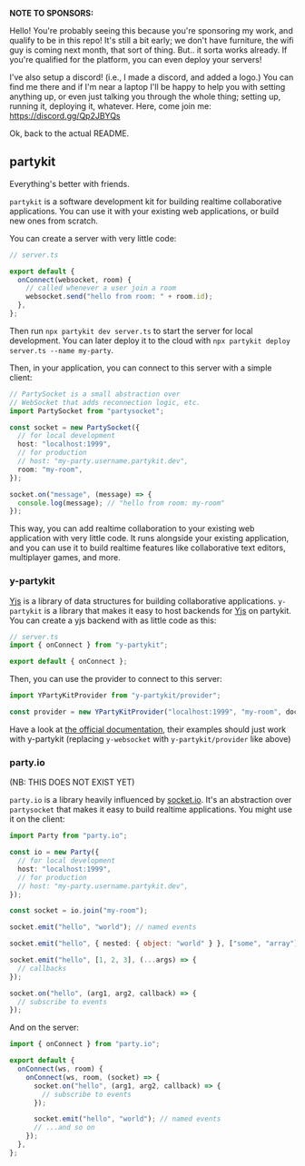 **NOTE TO SPONSORS:**

Hello! You're probably seeing this because you're sponsoring my work, and qualify to be in this repo! It's still a bit early; we don't have furniture, the wifi guy is coming next month, that sort of thing. But.. it sorta works already. If you're qualified for the platform, you can even deploy your servers!

I've also setup a discord! (i.e., I made a discord, and added a logo.) You can find me there and if I'm near a laptop I'll be happy to help you with setting anything up, or even just talking you through the whole thing; setting up, running it, deploying it, whatever. Here, come join me: https://discord.gg/Qp2JBYQs

Ok, back to the actual README.

## partykit

Everything's better with friends.

`partykit` is a software development kit for building realtime collaborative applications. You can use it with your existing web applications, or build new ones from scratch.

You can create a server with very little code:

```ts
// server.ts

export default {
  onConnect(websocket, room) {
    // called whenever a user join a room
    websocket.send("hello from room: " + room.id);
  },
};
```

Then run `npx partykit dev server.ts` to start the server for local development. You can later deploy it to the cloud with `npx partykit deploy server.ts --name my-party`.

Then, in your application, you can connect to this server with a simple client:

```ts
// PartySocket is a small abstraction over
// WebSocket that adds reconnection logic, etc.
import PartySocket from "partysocket";

const socket = new PartySocket({
  // for local development
  host: "localhost:1999",
  // for production
  // host: "my-party.username.partykit.dev",
  room: "my-room",
});

socket.on("message", (message) => {
  console.log(message); // "hello from room: my-room"
});
```

This way, you can add realtime collaboration to your existing web application with very little code. It runs alongside your existing application, and you can use it to build realtime features like collaborative text editors, multiplayer games, and more.

### y-partykit

[Yjs](https://yjs.dev) is a library of data structures for building collaborative applications. `y-partykit` is a library that makes it easy to host backends for [Yjs](https://yjs.dev) on partykit. You can create a yjs backend with as little code as this:

```ts
// server.ts
import { onConnect } from "y-partykit";

export default { onConnect };
```

Then, you can use the provider to connect to this server:

```ts
import YPartyKitProvider from "y-partykit/provider";

const provider = new YPartyKitProvider("localhost:1999", "my-room", doc);
```

Have a look at [the official documentation](https://docs.yjs.dev/ecosystem/editor-bindings), their examples should just work with y-partykit (replacing `y-websocket` with `y-partykit/provider` like above)

### party.io

(NB: THIS DOES NOT EXIST YET)

`party.io` is a library heavily influenced by [socket.io](https://socket.io). It's an abstraction over `partysocket` that makes it easy to build realtime applications. You might use it on the client:

```ts
import Party from "party.io";

const io = new Party({
  // for local development
  host: "localhost:1999",
  // for production
  // host: "my-party.username.partykit.dev",
});

const socket = io.join("my-room");

socket.emit("hello", "world"); // named events

socket.emit("hello", { nested: { object: "world" } }, ["some", "array"]); // nested objects and arrays

socket.emit("hello", [1, 2, 3], (...args) => {
  // callbacks
});

socket.on("hello", (arg1, arg2, callback) => {
  // subscribe to events
});
```

And on the server:

```ts
import { onConnect } from "party.io";

export default {
  onConnect(ws, room) {
    onConnect(ws, room, (socket) => {
      socket.on("hello", (arg1, arg2, callback) => {
        // subscribe to events
      });

      socket.emit("hello", "world"); // named events
      // ...and so on
    });
  },
};
```
